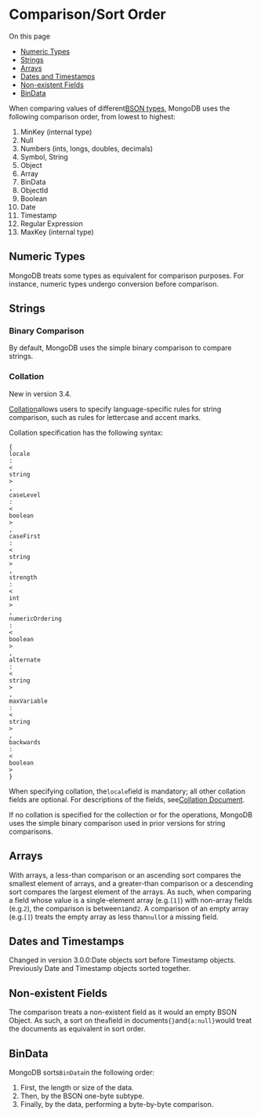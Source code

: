 # Comparison/Sort Order

On this page

* [Numeric Types](https://docs.mongodb.com/manual/reference/bson-type-comparison-order/#numeric-types)
* [Strings](https://docs.mongodb.com/manual/reference/bson-type-comparison-order/#strings)
* [Arrays](https://docs.mongodb.com/manual/reference/bson-type-comparison-order/#arrays)
* [Dates and Timestamps](https://docs.mongodb.com/manual/reference/bson-type-comparison-order/#dates-and-timestamps)
* [Non-existent Fields](https://docs.mongodb.com/manual/reference/bson-type-comparison-order/#non-existent-fields)
* [BinData](https://docs.mongodb.com/manual/reference/bson-type-comparison-order/#bindata)

When comparing values of different[BSON types](https://docs.mongodb.com/manual/reference/bson-types/#bson-types), MongoDB uses the following comparison order, from lowest to highest:

1. MinKey \(internal type\)
2. Null
3. Numbers \(ints, longs, doubles, decimals\)
4. Symbol, String
5. Object
6. Array
7. BinData
8. ObjectId
9. Boolean
10. Date
11. Timestamp
12. Regular Expression
13. MaxKey \(internal type\)

## Numeric Types

MongoDB treats some types as equivalent for comparison purposes. For instance, numeric types undergo conversion before comparison.

## Strings

### Binary Comparison

By default, MongoDB uses the simple binary comparison to compare strings.

### Collation

New in version 3.4.

[Collation](https://docs.mongodb.com/manual/reference/collation/)allows users to specify language-specific rules for string comparison, such as rules for lettercase and accent marks.

Collation specification has the following syntax:

```
{
locale
:
<
string
>
,
caseLevel
:
<
boolean
>
,
caseFirst
:
<
string
>
,
strength
:
<
int
>
,
numericOrdering
:
<
boolean
>
,
alternate
:
<
string
>
,
maxVariable
:
<
string
>
,
backwards
:
<
boolean
>
}
```

When specifying collation, the`locale`field is mandatory; all other collation fields are optional. For descriptions of the fields, see[Collation Document](https://docs.mongodb.com/manual/reference/collation/#collation-document-fields).

If no collation is specified for the collection or for the operations, MongoDB uses the simple binary comparison used in prior versions for string comparisons.

## Arrays

With arrays, a less-than comparison or an ascending sort compares the smallest element of arrays, and a greater-than comparison or a descending sort compares the largest element of the arrays. As such, when comparing a field whose value is a single-element array \(e.g.`[1]`\) with non-array fields \(e.g.`2`\), the comparison is between`1`and`2`. A comparison of an empty array \(e.g.`[]`\) treats the empty array as less than`null`or a missing field.

## Dates and Timestamps

Changed in version 3.0.0:Date objects sort before Timestamp objects. Previously Date and Timestamp objects sorted together.

## Non-existent Fields

The comparison treats a non-existent field as it would an empty BSON Object. As such, a sort on the`a`field in documents`{}`and`{a:null}`would treat the documents as equivalent in sort order.

## BinData

MongoDB sorts`BinData`in the following order:

1. First, the length or size of the data.
2. Then, by the BSON one-byte subtype.
3. Finally, by the data, performing a byte-by-byte comparison.




